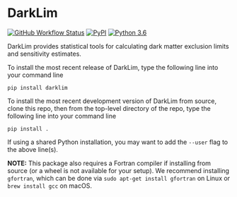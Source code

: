 # DarkLim

[![GitHub Workflow Status](https://img.shields.io/github/workflow/status/slwatkins/DarkLim/Build%20and%20upload%20to%20PyPI)](https://github.com/slwatkins/DarkLim/actions) [![PyPI](https://img.shields.io/pypi/v/darklim)](https://pypi.org/project/darklim/) [![Python 3.6](https://img.shields.io/badge/python-3.6+-blue.svg)](https://www.python.org/downloads/release/python-360/)

DarkLim provides statistical tools for calculating dark matter exclusion limits and sensitivity estimates.

To install the most recent release of DarkLim, type the following line into your command line

`pip install darklim`

To install the most recent development version of DarkLim from source, clone this repo, then from the top-level directory of the repo, type the following line into your command line

`pip install .`

If using a shared Python installation, you may want to add the `--user` flag to the above line(s).

**NOTE:** This package also requires a Fortran compiler if installing from source (or a wheel is not available for your setup). We recommend installing `gfortran`, which can be done via `sudo apt-get install gfortran` on Linux or `brew install gcc` on macOS.
